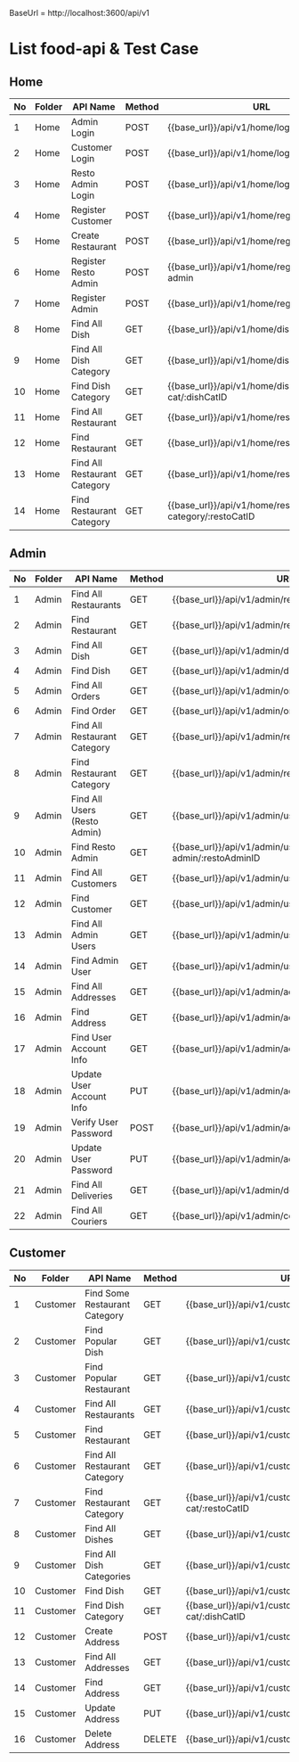 BaseUrl = http://localhost:3600/api/v1

# List food-api & Test Case

## Home

| No  | Folder | API Name                     | Method | URL                                                 | Link                                                                                                |
| --- | ------ | ---------------------------- | ------ | --------------------------------------------------- | --------------------------------------------------------------------------------------------------- |
| 1   | Home   | Admin Login                  | POST   | {{base_url}}/api/v1/home/login                      | [Test Case](https://github.com/fredysiswanto/foodtrip-api/discussions/2#discussion-8112941)         |
| 2   | Home   | Customer Login               | POST   | {{base_url}}/api/v1/home/login                      | [Test Case]                                                                                         |
| 3   | Home   | Resto Admin Login            | POST   | {{base_url}}/api/v1/home/login                      | [Test Case]                                                                                         |
| 4   | Home   | Register Customer            | POST   | {{base_url}}/api/v1/home/register/customer          | [Test Case](https://github.com/fredysiswanto/foodtrip-api/discussions/2#discussioncomment-12620602) |
| 5   | Home   | Create Restaurant            | POST   | {{base_url}}/api/v1/home/register/restaurant        | [Test Case](https://github.com/fredysiswanto/foodtrip-api/discussions/2#discussioncomment-12620620) |
| 6   | Home   | Register Resto Admin         | POST   | {{base_url}}/api/v1/home/register/resto-admin       | [Test Case](https://github.com/fredysiswanto/foodtrip-api/discussions/2#discussioncomment-12620646) |
| 7   | Home   | Register Admin               | POST   | {{base_url}}/api/v1/home/register/admin             | [Test Case]                                                                                         |
| 8   | Home   | Find All Dish                | GET    | {{base_url}}/api/v1/home/dishes/                    | [Test Case](https://github.com/fredysiswanto/foodtrip-api/discussions/2#discussioncomment-12623861) |
| 9   | Home   | Find All Dish Category       | GET    | {{base_url}}/api/v1/home/dish-cat/                  | [Test Case](https://github.com/fredysiswanto/foodtrip-api/discussions/2#discussioncomment-12623879) |
| 10  | Home   | Find Dish Category           | GET    | {{base_url}}/api/v1/home/dish-cat/:dishCatID        | [Test Case]                                                                                         |
| 11  | Home   | Find All Restaurant          | GET    | {{base_url}}/api/v1/home/restaurants                | [Test Case](https://github.com/fredysiswanto/foodtrip-api/discussions/2#discussioncomment-12627383) |
| 12  | Home   | Find Restaurant              | GET    | {{base_url}}/api/v1/home/restaurant/:restoID        | [Test Case]                                                                                         |
| 13  | Home   | Find All Restaurant Category | GET    | {{base_url}}/api/v1/home/resto-categories           | [Test Case](https://github.com/fredysiswanto/foodtrip-api/discussions/2#discussioncomment-12627436) |
| 14  | Home   | Find Restaurant Category     | GET    | {{base_url}}/api/v1/home/resto-category/:restoCatID | [Test Case]                                                                                         |

## Admin

| No  | Folder | API Name                     | Method | URL                                                      | Link |
| --- | ------ | ---------------------------- | ------ | -------------------------------------------------------- | ---- |
| 1   | Admin  | Find All Restaurants         | GET    | {{base_url}}/api/v1/admin/restaurants                    |      |
| 2   | Admin  | Find Restaurant              | GET    | {{base_url}}/api/v1/admin/restaurant/:restoID            |      |
| 3   | Admin  | Find All Dish                | GET    | {{base_url}}/api/v1/admin/dishes/                        |      |
| 4   | Admin  | Find Dish                    | GET    | {{base_url}}/api/v1/admin/dish/:dishID                   |      |
| 5   | Admin  | Find All Orders              | GET    | {{base_url}}/api/v1/admin/orders                         |      |
| 6   | Admin  | Find Order                   | GET    | {{base_url}}/api/v1/admin/order/:orderID                 |      |
| 7   | Admin  | Find All Restaurant Category | GET    | {{base_url}}/api/v1/admin/resto-cat                      |      |
| 8   | Admin  | Find Restaurant Category     | GET    | {{base_url}}/api/v1/admin/resto-cat/:restoCatID          |      |
| 9   | Admin  | Find All Users (Resto Admin) | GET    | {{base_url}}/api/v1/admin/user/resto-admin               |      |
| 10  | Admin  | Find Resto Admin             | GET    | {{base_url}}/api/v1/admin/user/resto-admin/:restoAdminID |      |
| 11  | Admin  | Find All Customers           | GET    | {{base_url}}/api/v1/admin/user/customer                  |      |
| 12  | Admin  | Find Customer                | GET    | {{base_url}}/api/v1/admin/user/customer/:customerID      |      |
| 13  | Admin  | Find All Admin Users         | GET    | {{base_url}}/api/v1/admin/user/admin                     |      |
| 14  | Admin  | Find Admin User              | GET    | {{base_url}}/api/v1/admin/user/admin/:adminID            |      |
| 15  | Admin  | Find All Addresses           | GET    | {{base_url}}/api/v1/admin/address/                       |      |
| 16  | Admin  | Find Address                 | GET    | {{base_url}}/api/v1/admin/address/:addressID             |      |
| 17  | Admin  | Find User Account Info       | GET    | {{base_url}}/api/v1/admin/account/info                   |      |
| 18  | Admin  | Update User Account Info     | PUT    | {{base_url}}/api/v1/admin/account/info                   |      |
| 19  | Admin  | Verify User Password         | POST   | {{base_url}}/api/v1/admin/account/verify-password        |      |
| 20  | Admin  | Update User Password         | PUT    | {{base_url}}/api/v1/admin/account/password               |      |
| 21  | Admin  | Find All Deliveries          | GET    | {{base_url}}/api/v1/admin/deliveries                     |      |
| 22  | Admin  | Find All Couriers            | GET    | {{base_url}}/api/v1/admin/couriers                       |      |

## Customer

| No  | Folder   | API Name                      | Method | URL                                                | Link |
| --- | -------- | ----------------------------- | ------ | -------------------------------------------------- | ---- |
| 1   | Customer | Find Some Restaurant Category | GET    | {{base_url}}/api/v1/customer/some-resto-cat        |      |
| 2   | Customer | Find Popular Dish             | GET    | {{base_url}}/api/v1/customer/pop-dishes            |      |
| 3   | Customer | Find Popular Restaurant       | GET    | {{base_url}}/api/v1/customer/pop-restaurants       |      |
| 4   | Customer | Find All Restaurants          | GET    | {{base_url}}/api/v1/customer/restaurants           |      |
| 5   | Customer | Find Restaurant               | GET    | {{base_url}}/api/v1/customer/restaurant/:restoID   |      |
| 6   | Customer | Find All Restaurant Category  | GET    | {{base_url}}/api/v1/customer/resto-cat             |      |
| 7   | Customer | Find Restaurant Category      | GET    | {{base_url}}/api/v1/customer/resto-cat/:restoCatID |      |
| 8   | Customer | Find All Dishes               | GET    | {{base_url}}/api/v1/customer/dishes/               |      |
| 9   | Customer | Find All Dish Categories      | GET    | {{base_url}}/api/v1/customer/dish-cat/             |      |
| 10  | Customer | Find Dish                     | GET    | {{base_url}}/api/v1/customer/dish/:dishID          |      |
| 11  | Customer | Find Dish Category            | GET    | {{base_url}}/api/v1/customer/dish-cat/:dishCatID   |      |
| 12  | Customer | Create Address                | POST   | {{base_url}}/api/v1/customer/address/              |      |
| 13  | Customer | Find All Addresses            | GET    | {{base_url}}/api/v1/customer/address/              |      |
| 14  | Customer | Find Address                  | GET    | {{base_url}}/api/v1/customer/address/:addressID    |      |
| 15  | Customer | Update Address                | PUT    | {{base_url}}/api/v1/customer/address/:addressID    |      |
| 16  | Customer | Delete Address                | DELETE | {{base_url}}/api/v1/customer/address/:addressID    |      |
